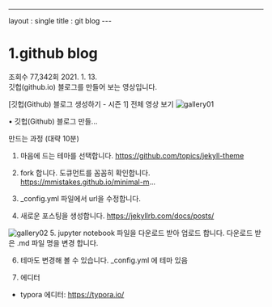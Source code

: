 ---
layout : single
title : git blog
​--- 

# 1.github blog
 조회수 77,342회  2021. 1. 13.  
 깃헙(github.io) 블로그를 만들어 보는 영상입니다.

 [깃헙(Github) 블로그 생성하기 - 시즌 1] 
 전체 영상 보기
  ![gallery01](/Users/kch/Downloads/gallery01.jpg)

 • 깃헙(Github) 블로그 만들...  

 만드는 과정 (대략 10분)
 1. 마음에 드는 테마를 선택합니다.
 https://github.com/topics/jekyll-theme

 2. fork 합니다.
 도큐먼트를 꼼꼼히 확인합니다.
 https://mmistakes.github.io/minimal-m...

 3. _config.yml 파일에서 url을 수정합니다.

 4. 새로운 포스팅을 생성합니다.
 https://jekyllrb.com/docs/posts/

 ![gallery02](/Users/kch/Downloads/gallery02.jpg)
 5. jupyter notebook 파일을 다운로드 받아 업로드 합니다.
 다운로드 받은 .md 파일 명을 변경 합니다.

 6. 테마도 변경해 볼 수 있습니다.
 _config.yml 에 테마 있음

 7. 에디터
 - typora 에디터: https://typora.io/


